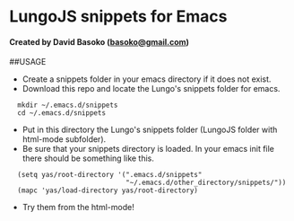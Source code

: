 # LungoJS snippets for Emacs

#### Created by David Basoko (basoko@gmail.com)

##USAGE

- Create a snippets folder in your emacs directory if it does not exist.
- Download this repo and locate the Lungo's snippets folder for emacs.

```
  mkdir ~/.emacs.d/snippets
  cd ~/.emacs.d/snippets
```

- Put in this directory the Lungo's snippets folder (LungoJS folder with html-mode subfolder).
- Be sure that your snippets directory is loaded. In your emacs init file there should be something like this.

```
  (setq yas/root-directory '(".emacs.d/snippets"
                             "~/.emacs.d/other_directory/snippets/"))
  (mapc 'yas/load-directory yas/root-directory)
```

- Try them from the html-mode!